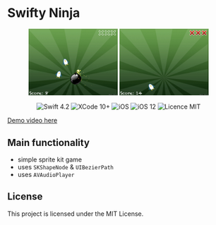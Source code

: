 #  Swifty Ninja

<div align = "center">
<img src="/screens/1.jpeg" width="40%">    <img src="/screens/2.jpeg" width="40%">
</div>

<p align="center">
<img src="https://img.shields.io/badge/Swift-4.2-orange.svg" alt="Swift 4.2"/>
<img src="https://img.shields.io/badge/Xcode-10%2B-brightgreen.svg" alt="XCode 10+"/>
<img src="https://img.shields.io/badge/platform-iOS-green.svg" alt="iOS"/>
<img src="https://img.shields.io/badge/iOS-12%2B-brightgreen.svg" alt="iOS 12"/>
<img src="https://img.shields.io/badge/licence-MIT-lightgray.svg" alt="Licence MIT"/>
</p>

[Demo video here](https://youtu.be/4QKvRjDeVnU)

## Main functionality
* simple sprite kit game
* uses `SKShapeNode` & `UIBezierPath`
* uses `AVAudioPlayer`

## License

This project is licensed under the MIT License.